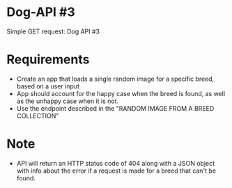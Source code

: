 # Dog-API #3
Simple GET request: Dog API #3


# Requirements 

- Create an app that loads a single random image for a specific breed, based on a user input
- App should account for the happy case when the breed is found, as well as the unhappy case when it is not.
- Use the endpoint described in the "RANDOM IMAGE FROM A BREED COLLECTION" 


# Note

- API will return an HTTP status code of 404 along with a JSON object with info about the error if a request is made for a breed that can't be found.
